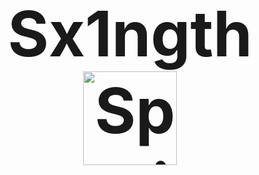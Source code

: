 <h1 align="center" style="font-size: 100px; font-weight: bold;">
  Sx1ngth <br>
  <img src="https://badgespotify.onrender.com/badge.svg" alt="Spotify Badge" width="150">
</h1>




<!--<img src="https://badgespotify.onrender.com/badge.svg?nocache=<?= time() ?>" width="150" height="25" />-->




<!--
**Sx1ngthD4ck3r/sx1ngthD4ck3r** is a ✨ _special_ ✨ repository because its `README.md` (this file) appears on your GitHub profile.

Here are some ideas to get you started:

- 🔭 I’m currently working on ...
- 🌱 I’m currently learning ...
- 👯 I’m looking to collaborate on ...
- 🤔 I’m looking for help with ...
- 💬 Ask me about ...
- 📫 How to reach me: ...
- 😄 Pronouns: ...
- ⚡ Fun fact: ...
-->
